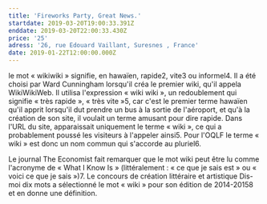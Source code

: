 ```yaml
---
title: 'Fireworks Party, Great News.'
startdate: 2019-03-20T19:00:33.391Z
enddate: 2019-03-20T22:00:33.430Z
price: '25'
adress: '26, rue Edouard Vaillant, Suresnes , France'
date: 2019-01-22T12:00:00.000Z
---
```

le mot « wikiwiki » signifie, en hawaïen, rapide2, vite3 ou informel4. Il a été choisi par Ward Cunningham lorsqu'il créa le premier wiki, qu'il appela WikiWikiWeb. Il utilisa l'expression « wiki wiki », un redoublement qui signifie « très rapide », « très vite »5, car c'est le premier terme hawaïen qu'il apprit lorsqu'il dut prendre un bus à la sortie de l'aéroport, et qu'à la création de son site, il voulait un terme amusant pour dire rapide. Dans l'URL du site, apparaissait uniquement le terme « wiki », ce qui a probablement poussé les visiteurs à l'appeler ainsi5. Pour l'OQLF le terme « wiki » est donc un nom commun qui s'accorde au pluriel6.

Le journal The Economist fait remarquer que le mot wiki peut être lu comme l'acronyme de « What I Know Is » (littéralement : « ce que je sais est » ou « voici ce que je sais »)7. Le concours de création littéraire et artistique Dis-moi dix mots a sélectionné le mot « wiki » pour son édition de 2014-20158 et en donne une définition.
